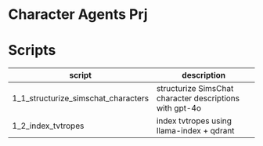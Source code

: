 # Character Agents Prj

# Scripts

| script | description |
| --- | --- |
| 1_1_structurize_simschat_characters | structurize SimsChat character descriptions with gpt-4o |
| 1_2_index_tvtropes | index tvtropes using llama-index + qdrant |
